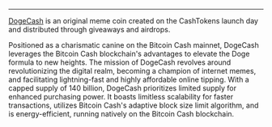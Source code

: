 ---
[DogeCash](https://dogecash.uwu.ai/) is an original meme coin created on the CashTokens launch day and distributed through giveaways and airdrops. 

Positioned as a charismatic canine on the Bitcoin Cash mainnet, DogeCash leverages the Bitcoin Cash blockchain's advantages to elevate the Doge formula to new heights. The mission of DogeCash revolves around revolutionizing the digital realm, becoming a champion of internet memes, and facilitating lightning-fast and highly affordable online tipping. With a capped supply of 140 billion, DogeCash prioritizes limited supply for enhanced purchasing power. It boasts limitless scalability for faster transactions, utilizes Bitcoin Cash's adaptive block size limit algorithm, and is energy-efficient, running natively on the Bitcoin Cash blockchain. 